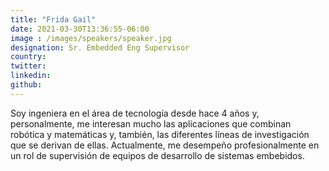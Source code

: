 ```yaml
---
title: "Frida Gail"
date: 2021-03-30T13:36:55-06:00
image : /images/speakers/speaker.jpg
designation: Sr. Embedded Eng Supervisor
country: 
twitter: 
linkedin: 
github: 
---
```


Soy ingeniera en el área de tecnología desde hace 4 años y, personalmente, me interesan mucho las aplicaciones que combinan robótica y matemáticas y, también, las diferentes líneas de investigación que se derivan de ellas. Actualmente, me desempeño profesionalmente en un rol de supervisión de equipos de desarrollo de sistemas embebidos.

